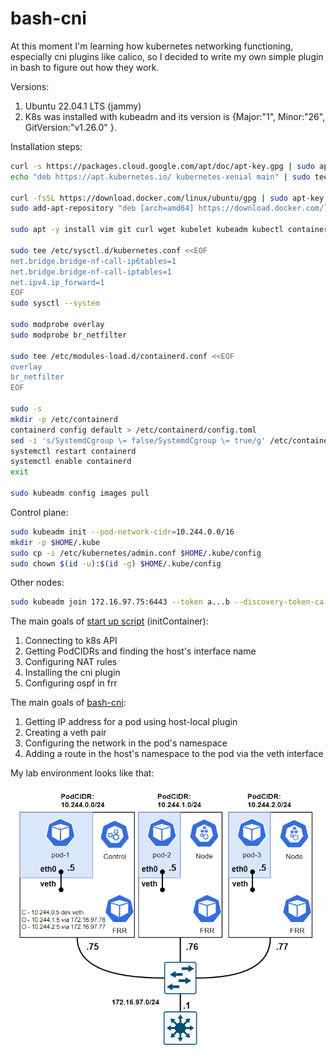 # bash-cni

At this moment I'm learning how kubernetes networking functioning, especially cni plugins like calico, so I decided to write my own simple plugin in bash to figure out how they work.

Versions:
1. Ubuntu 22.04.1 LTS (jammy)
2. K8s was installed with kubeadm and its version is {Major:"1", Minor:"26", GitVersion:"v1.26.0" }.

Installation steps:

```bash
curl -s https://packages.cloud.google.com/apt/doc/apt-key.gpg | sudo apt-key add -
echo "deb https://apt.kubernetes.io/ kubernetes-xenial main" | sudo tee /etc/apt/sources.list.d/kubernetes.list

curl -fsSL https://download.docker.com/linux/ubuntu/gpg | sudo apt-key add -
sudo add-apt-repository "deb [arch=amd64] https://download.docker.com/linux/ubuntu $(lsb_release -cs) stable"

sudo apt -y install vim git curl wget kubelet kubeadm kubectl containerd.io 

sudo tee /etc/sysctl.d/kubernetes.conf <<EOF
net.bridge.bridge-nf-call-ip6tables=1
net.bridge.bridge-nf-call-iptables=1
net.ipv4.ip_forward=1
EOF
sudo sysctl --system

sudo modprobe overlay
sudo modprobe br_netfilter

sudo tee /etc/modules-load.d/containerd.conf <<EOF
overlay
br_netfilter
EOF

sudo -s
mkdir -p /etc/containerd
containerd config default > /etc/containerd/config.toml
sed -i 's/SystemdCgroup \= false/SystemdCgroup \= true/g' /etc/containerd/config.toml
systemctl restart containerd
systemctl enable containerd
exit

sudo kubeadm config images pull
```

Control plane:
```bash
sudo kubeadm init --pod-network-cidr=10.244.0.0/16
mkdir -p $HOME/.kube
sudo cp -i /etc/kubernetes/admin.conf $HOME/.kube/config
sudo chown $(id -u):$(id -g) $HOME/.kube/config
```

Other nodes:
```bash
sudo kubeadm join 172.16.97.75:6443 --token a...b --discovery-token-ca-cert-hash sha256:a...b
```


The main goals of [start up script](https://github.com/2c9/bash-cni/blob/main/cni/cni-startup.sh) (initContainer):
1. Connecting to k8s API
2. Getting PodCIDRs and finding the host's interface name
3. Configuring NAT rules
4. Installing the cni plugin
5. Configuring ospf in frr

The main goals of [bash-cni](https://github.com/2c9/bash-cni/blob/main/cni/bash-cni):
1. Getting IP address for a pod using host-local plugin
2. Creating a veth pair
3. Configuring the network in the pod's namespace
4. Adding a route in the host's namespace to the pod via the veth interface

My lab environment looks like that:

![Lab env](/assets/images/lab.png "Lab env")